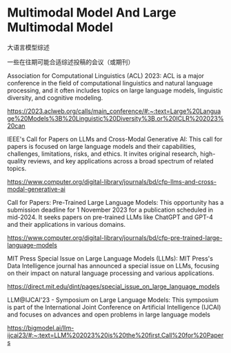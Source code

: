 # Multimodal Model And Large Multimodal Model
大语言模型综述

一些在往期可能合适综述投稿的会议（或期刊）

Association for Computational Linguistics (ACL) 2023: ACL is a major conference in the field of computational linguistics and natural language processing, and it often includes topics on large language models, linguistic diversity, and cognitive modeling​​.

https://2023.aclweb.org/calls/main_conference/#:~:text=Large%20Language%20Models%3B%20Linguistic%20Diversity%3B,or%20ICLR%202023%20can

IEEE's Call for Papers on LLMs and Cross-Modal Generative AI: This call for papers is focused on large language models and their capabilities, challenges, limitations, risks, and ethics. It invites original research, high-quality reviews, and key applications across a broad spectrum of related topics​​.

https://www.computer.org/digital-library/journals/bd/cfp-llms-and-cross-modal-generative-ai

Call for Papers: Pre-Trained Large Language Models: This opportunity has a submission deadline for 1 November 2023 for a publication scheduled in mid-2024. It seeks papers on pre-trained LLMs like ChatGPT and GPT-4 and their applications in various domains​​.

https://www.computer.org/digital-library/journals/bd/cfp-pre-trained-large-language-models

MIT Press Special Issue on Large Language Models (LLMs): MIT Press's Data Intelligence journal has announced a special issue on LLMs, focusing on their impact on natural language processing and various applications​.

https://direct.mit.edu/dint/pages/special_issue_on_large_language_models

LLM@IJCAI'23 - Symposium on Large Language Models: This symposium is part of the International Joint Conference on Artificial Intelligence (IJCAI) and focuses on advances and open problems in large language models​

https://bigmodel.ai/llm-ijcai23/#:~:text=LLM%202023%20is%20the%20first,Call%20for%20Papers
